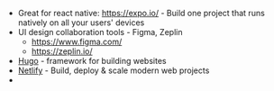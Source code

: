 * Great for react native: https://expo.io/ - Build one project that runs natively
on all your users' devices
* UI design collaboration tools - Figma, Zeplin
    * https://www.figma.com/
    * https://zeplin.io/
* [Hugo](https://gohugo.io/) - framework for building websites 
* [Netlify](https://www.netlify.com/) - Build, deploy & scale modern web projects
* 
